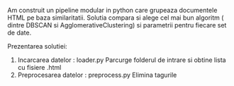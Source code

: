 Am construit un pipeline modular in python care grupeaza documentele HTML pe baza similaritatii. Solutia compara si alege cel mai bun algoritm ( dintre DBSCAN si AgglomerativeClustering) si parametrii pentru fiecare set de date.

Prezentarea solutiei:
1. Incarcarea datelor : loader.py 
      Parcurge folderul de intrare si obtine lista cu fisiere .html
2. Preprocesarea datelor : preprocess.py
      Elimina tagurile <script>, <style>, <noscript> si comentariile. Normalizeaza spatiile si extrage textul vizibil
3. Extractia de caracteristici: features.py
      Construieste o matrice TF-IDF
4.  Calculul similaritatii: similarity.py
      Calculeaza similaritatea cosine intre documente, returneaza o matrice NxN cu valori intre 0 si 1
5.  Clustering : cluster.py
      Am ales sa fac 2 algoritmi diferiti si apoi sa ii compar, sa aleg pe cel mai bun.
      Agglomerative: linkage complet, distanta= 1 - cosine_similarity
      DBSCAN: metrica precomputed, distanta este tot 1-cosine_similarity
6.  Tuning si alegere automata : main.py
      Ruleaza grid-search peste : threshold pentru Agglomerative si peste eps si min_samples pentru DBSCAN
      Calculeaza silhouette_score , metrica cosine, si alege algoritmul cel mai eficient si parametrii cu cel mai bun scor.
